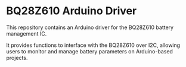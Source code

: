 # BQ28Z610 Arduino Driver

This repository contains an Arduino driver for the BQ28Z610 battery management IC.

It provides functions to interface with the BQ28Z610 over I2C, allowing users to monitor and manage battery parameters on Arduino-based projects.

